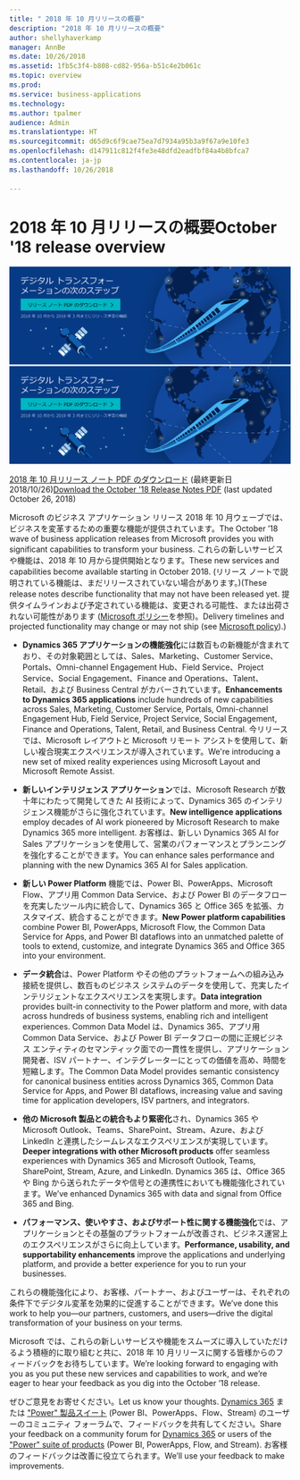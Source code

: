 ```yaml
---
title: " 2018 年 10 月リリースの概要"
description: "2018 年 10 月リリースの概要"
author: shellyhaverkamp
manager: AnnBe
ms.date: 10/26/2018
ms.assetid: 1fb5c3f4-b808-cd82-956a-b51c4e2b061c
ms.topic: overview
ms.prod: 
ms.service: business-applications
ms.technology: 
ms.author: tpalmer
audience: Admin
ms.translationtype: HT
ms.sourcegitcommit: d65d9c6f9cae75ea7d7934a95b3a9f67a9e10fe3
ms.openlocfilehash: d147911c812f4fe3e48dfd2eadfbf84a4b8bfca7
ms.contentlocale: ja-jp
ms.lasthandoff: 10/26/2018

---
```


# <a name="october-18-release-overview"></a><span data-ttu-id="7395e-103">2018 年 10 月リリースの概要</span><span class="sxs-lookup"><span data-stu-id="7395e-103">October '18 release overview</span></span>



<span data-ttu-id="7395e-104">[![背景イメージ 1](../media/Landing-page-image-october2018.png)](https://go.microsoft.com/fwlink/p/?linkid=2005971)</span><span class="sxs-lookup"><span data-stu-id="7395e-104">[![Backdrop image 1](../media/Landing-page-image-october2018.png)](https://go.microsoft.com/fwlink/p/?linkid=2005971)</span></span>

<span data-ttu-id="7395e-105">[2018 年 10 月リリース ノート PDF のダウンロード](https://go.microsoft.com/fwlink/p/?linkid=2005971) (最終更新日 2018/10/26)</span><span class="sxs-lookup"><span data-stu-id="7395e-105">[Download the October '18 Release Notes PDF](https://go.microsoft.com/fwlink/p/?linkid=2005971) (last updated October 26, 2018)</span></span>

<span data-ttu-id="7395e-106">Microsoft のビジネス アプリケーション リリース 2018 年 10 月ウェーブでは、ビジネスを変革するための重要な機能が提供されています。</span><span class="sxs-lookup"><span data-stu-id="7395e-106">The October ’18 wave of business application releases from Microsoft provides you with significant capabilities to transform your business.</span></span> <span data-ttu-id="7395e-107">これらの新しいサービスや機能は、2018 年 10 月から提供開始となります。</span><span class="sxs-lookup"><span data-stu-id="7395e-107">These new services and capabilities become available starting in October 2018.</span></span> <span data-ttu-id="7395e-108">(リリース ノートで説明されている機能は、まだリリースされていない場合があります。)</span><span class="sxs-lookup"><span data-stu-id="7395e-108">(These release notes describe functionality that may not have been released yet.</span></span> <span data-ttu-id="7395e-109">提供タイムラインおよび予定されている機能は、変更される可能性、または出荷されない可能性があります ([Microsoft ポリシー](https://go.microsoft.com/fwlink/p/?linkid=2007332)を参照)。</span><span class="sxs-lookup"><span data-stu-id="7395e-109">Delivery timelines and projected functionality may change or may not ship (see [Microsoft policy](https://go.microsoft.com/fwlink/p/?linkid=2007332)).)</span></span>

- <span data-ttu-id="7395e-110">**Dynamics 365 アプリケーションの機能強化**には数百もの新機能が含まれており、その対象範囲としては、Sales、Marketing、Customer Service、Portals、Omni-channel Engagement Hub、Field Service、Project Service、Social Engagement、Finance and Operations、Talent、Retail、および Business Central がカバーされています。</span><span class="sxs-lookup"><span data-stu-id="7395e-110">**Enhancements to Dynamics 365 applications** include hundreds of new capabilities across Sales, Marketing, Customer Service, Portals, Omni-channel Engagement Hub, Field Service, Project Service, Social Engagement, Finance and Operations, Talent, Retail, and Business Central.</span></span> <span data-ttu-id="7395e-111">今リリースでは、Microsoft レイアウトと Microsoft リモート アシストを使用して、新しい複合現実エクスペリエンスが導入されています。</span><span class="sxs-lookup"><span data-stu-id="7395e-111">We're introducing a new set of mixed reality experiences using Microsoft Layout and Microsoft Remote Assist.</span></span>

- <span data-ttu-id="7395e-112">**新しいインテリジェンス アプリケーション**では、Microsoft Research が数十年にわたって開発してきた AI 技術によって、Dynamics 365 のインテリジェンス機能がさらに強化されています。</span><span class="sxs-lookup"><span data-stu-id="7395e-112">**New intelligence applications** employ decades of AI work pioneered by Microsoft Research to make Dynamics 365 more intelligent.</span></span> <span data-ttu-id="7395e-113">お客様は、新しい Dynamics 365 AI for Sales アプリケーションを使用して、営業のパフォーマンスとプランニングを強化することができます。</span><span class="sxs-lookup"><span data-stu-id="7395e-113">You can enhance sales performance and planning with the new Dynamics 365 AI for Sales application.</span></span> 

- <span data-ttu-id="7395e-114">**新しい Power Platform** 機能では、Power BI、PowerApps、Microsoft Flow、アプリ用 Common Data Service、および Power BI のデータフローを充実したツール内に統合して、Dynamics 365 と Office 365 を拡張、カスタマイズ、統合することができます。</span><span class="sxs-lookup"><span data-stu-id="7395e-114">**New Power platform capabilities** combine Power BI, PowerApps, Microsoft Flow, the Common Data Service for Apps, and Power BI dataflows into an unmatched palette of tools to extend, customize, and integrate Dynamics 365 and Office 365 into your environment.</span></span> 


- <span data-ttu-id="7395e-115">**データ統合**は、Power Platform やその他のプラットフォームへの組み込み接続を提供し、数百ものビジネス システムのデータを使用して、充実したインテリジェントなエクスペリエンスを実現します。</span><span class="sxs-lookup"><span data-stu-id="7395e-115">**Data integration** provides built-in connectivity to the Power platform and more, with data across hundreds of business systems, enabling rich and intelligent experiences.</span></span> <span data-ttu-id="7395e-116">Common Data Model は、Dynamics 365、アプリ用 Common Data Service、および Power BI データフローの間に正規ビジネス エンティティのセマンティック面での一貫性を提供し、アプリケーション開発者、ISV パートナー、インテグレーターにとっての価値を高め、時間を短縮します。</span><span class="sxs-lookup"><span data-stu-id="7395e-116">The Common Data Model provides semantic consistency for canonical business entities across Dynamics 365, Common Data Service for Apps, and Power BI dataflows, increasing value and saving time for application developers, ISV partners, and integrators.</span></span>

- <span data-ttu-id="7395e-117">**他の Microsoft 製品との統合もより緊密化**され、Dynamics 365 や Microsoft Outlook、Teams、SharePoint、Stream、Azure、および LinkedIn と連携したシームレスなエクスペリエンスが実現しています。</span><span class="sxs-lookup"><span data-stu-id="7395e-117">**Deeper integrations with other Microsoft products** offer seamless experiences with Dynamics 365 and Microsoft Outlook, Teams, SharePoint, Stream, Azure, and LinkedIn.</span></span> <span data-ttu-id="7395e-118">Dynamics 365 は、Office 365 や Bing から送られたデータや信号との連携性においても機能強化されています。</span><span class="sxs-lookup"><span data-stu-id="7395e-118">We’ve enhanced Dynamics 365 with data and signal from Office 365 and Bing.</span></span>

- <span data-ttu-id="7395e-119">**パフォーマンス、使いやすさ、およびサポート性に関する機能強化**では、アプリケーションとその基盤のプラットフォームが改善され、ビジネス運営上のエクスペリエンスがさらに向上しています。</span><span class="sxs-lookup"><span data-stu-id="7395e-119">**Performance, usability, and supportability enhancements** improve the applications and underlying platform, and provide a better experience for you to run your businesses.</span></span>

<span data-ttu-id="7395e-120">これらの機能強化により、お客様、パートナー、およびユーザーは、それぞれの条件下でデジタル変革を効果的に促進することができます。</span><span class="sxs-lookup"><span data-stu-id="7395e-120">We’ve done this work to help you—our partners, customers, and users—drive the digital transformation of your business on your terms.</span></span>

<span data-ttu-id="7395e-121">Microsoft では、これらの新しいサービスや機能をスムーズに導入していただけるよう積極的に取り組むと共に、2018 年 10 月リリースに関する皆様からのフィードバックをお待ちしています。</span><span class="sxs-lookup"><span data-stu-id="7395e-121">We’re looking forward to engaging with you as you put these new services and capabilities to work, and we’re eager to hear your feedback as you dig into the October ’18 release.</span></span>

<span data-ttu-id="7395e-122">ぜひご意見をお寄せください。</span><span class="sxs-lookup"><span data-stu-id="7395e-122">Let us know your thoughts.</span></span> <span data-ttu-id="7395e-123">[Dynamics 365](https://community.dynamics.com) または ["Power" 製品スイート](https://powerusers.microsoft.com/) (Power BI、PowerApps、Flow、Stream) のユーザーのコミュニティ フォーラムで、フィードバックを共有してください。</span><span class="sxs-lookup"><span data-stu-id="7395e-123">Share your feedback on a community forum for [Dynamics 365](https://community.dynamics.com) or users of the ["Power" suite of products](https://powerusers.microsoft.com/) (Power BI, PowerApps, Flow, and Stream).</span></span> <span data-ttu-id="7395e-124">お客様のフィードバックは改善に役立てられます。</span><span class="sxs-lookup"><span data-stu-id="7395e-124">We’ll use your feedback to make improvements.</span></span>


